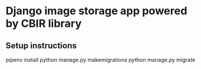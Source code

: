 # Django image storage app powered by CBIR library

## Setup instructions
pipenv install
python manage.py makemigrations
python manage.py migrate
